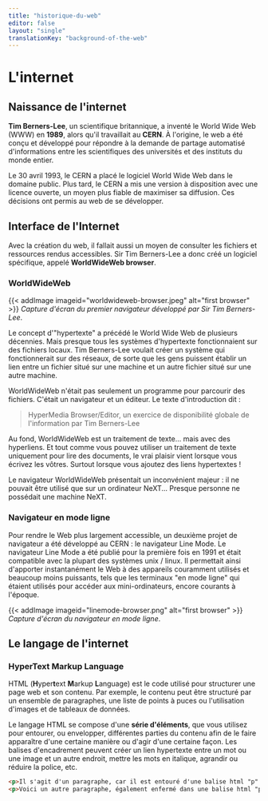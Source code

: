```yaml
---
title: "historique-du-web"
editor: false
layout: "single"
translationKey: "background-of-the-web"
---
```

# L'internet

## Naissance de l'internet

**Tim Berners-Lee**, un scientifique britannique, a inventé le World Wide Web (WWW) en **1989**, alors qu'il travaillait au **CERN**. À l'origine, le web a été conçu et développé pour répondre à la demande de partage automatisé d'informations entre les scientifiques des universités et des instituts du monde entier.

Le 30 avril 1993, le CERN a placé le logiciel World Wide Web dans le domaine public. Plus tard, le CERN a mis une version à disposition avec une licence ouverte, un moyen plus fiable de maximiser sa diffusion. Ces décisions ont permis au web de se développer.

## Interface de l'Internet

Avec la création du web, il fallait aussi un moyen de consulter les fichiers et ressources rendus accessibles. Sir Tim Berners-Lee a donc créé un logiciel spécifique, appelé **WorldWideWeb browser**.

### WorldWideWeb

{{< addImage imageid="worldwideweb-browser.jpeg" alt="first browser" >}}
*Capture d'écran du premier navigateur développé par Sir Tim Berners-Lee*.

Le concept d'"hypertexte" a précédé le World Wide Web de plusieurs décennies. Mais presque tous les systèmes d'hypertexte fonctionnaient sur des fichiers locaux. Tim Berners-Lee voulait créer un système qui fonctionnerait sur des réseaux, de sorte que les gens puissent établir un lien entre un fichier situé sur une machine et un autre fichier situé sur une autre machine.

WorldWideWeb n'était pas seulement un programme pour parcourir des fichiers. C'était un navigateur et un éditeur. Le texte d'introduction dit :

> HyperMedia Browser/Editor, un exercice de disponibilité globale de l'information par Tim Berners-Lee

Au fond, WorldWideWeb est un traitement de texte... mais avec des hyperliens. Et tout comme vous pouvez utiliser un traitement de texte uniquement pour lire des documents, le vrai plaisir vient lorsque vous écrivez les vôtres. Surtout lorsque vous ajoutez des liens hypertextes !

Le navigateur WorldWideWeb présentait un inconvénient majeur : il ne pouvait être utilisé que sur un ordinateur NeXT... Presque personne ne possédait une machine NeXT.

### Navigateur en mode ligne

Pour rendre le Web plus largement accessible, un deuxième projet de navigateur a été développé au CERN : le navigateur Line Mode. Le navigateur Line Mode a été publié pour la première fois en 1991 et était compatible avec la plupart des systèmes unix / linux. Il permettait ainsi d'apporter instantanément le Web à des appareils couramment utilisés et beaucoup moins puissants, tels que les terminaux "en mode ligne" qui étaient utilisés pour accéder aux mini-ordinateurs, encore courants à l'époque.


{{< addImage imageid="linemode-browser.png" alt="first browser" >}}
*Capture d'écran du navigateur en mode ligne*.

## Le langage de l'internet

### HyperText Markup Language

HTML (**H**yper**t**ext **M**arkup **L**anguage) est le code utilisé pour structurer une page web et son contenu. Par exemple, le contenu peut être structuré par un ensemble de paragraphes, une liste de points à puces ou l'utilisation d'images et de tableaux de données. 

Le langage HTML se compose d'une **série d'éléments**, que vous utilisez pour entourer, ou envelopper, différentes parties du contenu afin de le faire apparaître d'une certaine manière ou d'agir d'une certaine façon. Les balises d'encadrement peuvent créer un lien hypertexte entre un mot ou une image et un autre endroit, mettre les mots en italique, agrandir ou réduire la police, etc.

```html
<p>Il s'agit d'un paragraphe, car il est entouré d'une balise html "p"..</p>
<p>Voici un autre paragraphe, également enfermé dans une balise html "p"..</p>
```